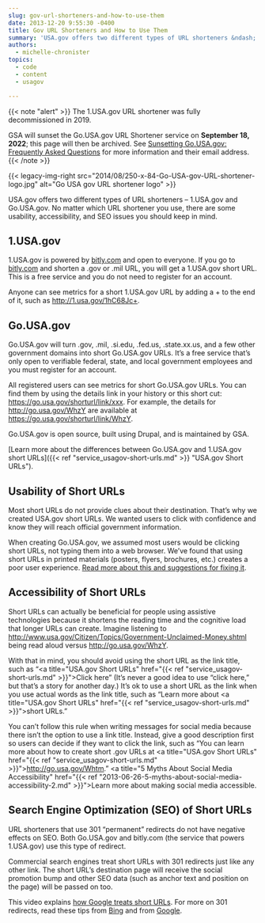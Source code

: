```yaml
---
slug: gov-url-shorteners-and-how-to-use-them
date: 2013-12-20 9:55:30 -0400
title: Gov URL Shorteners and How to Use Them
summary: 'USA.gov offers two different types of URL shorteners &ndash; 1.USA.gov and Go.USA.gov. No matter which URL shortener you use, there are some usability, accessibility, and SEO issues you should keep in mind.'
authors:
  - michelle-chronister
topics:
  - code
  - content
  - usagov

---
```


{{< note "alert" >}}
The 1.USA.gov URL shortener was fully decommissioned in 2019.

GSA will sunset the Go.USA.gov URL Shortener service on **September 18, 2022**; this page will then be archived. See [Sunsetting Go.USA.gov: Frequently Asked Questions](https://blog.usa.gov/sunsetting-go.usa.gov-frequently-asked-questions) for more information and their email address.
{{< /note >}}

{{< legacy-img-right src="2014/08/250-x-84-Go-USA-gov-URL-shortener-logo.jpg" alt="Go USA gov URL shortener logo" >}}

USA.gov offers two different types of URL shorteners – 1.USA.gov and Go.USA.gov. No matter which URL shortener you use, there are some usability, accessibility, and SEO issues you should keep in mind.

## 1.USA.gov

1.USA.gov is powered by <a href="http://bitly.com/">bitly.com</a> and open to everyone. If you go to <a href="http://bitly.com/">bitly.com</a> and shorten a .gov or .mil URL, you will get a 1.USA.gov short URL. This is a free service and you do not need to register for an account.

Anyone can see metrics for a short 1.USA.gov URL by adding a + to the end of it, such as <a href="http://1.usa.gov/1hC68Jc+">http://1.usa.gov/1hC68Jc+</a>.

## Go.USA.gov

Go.USA.gov will turn .gov, .mil, .si.edu, .fed.us, .state.xx.us, and a few other government domains into short Go.USA.gov URLs. It’s a free service that’s only open to verifiable federal, state, and local government employees and you must register for an account.

All registered users can see metrics for short Go.USA.gov URLs. You can find them by using the details link in your history or this short cut: https://go.usa.gov/shorturl/link/xxx. For example, the details for <a href="http://go.usa.gov/WhzY">http://go.usa.gov/WhzY</a> are available at <a href="https://go.usa.gov/shorturl/link/WhzY">https://go.usa.gov/shorturl/link/WhzY</a>.

Go.USA.gov is open source, built using Drupal, and is maintained by GSA.

[Learn more about the differences between Go.USA.gov and 1.USA.gov short URLs]({{< ref "service_usagov-short-urls.md" >}} "USA.gov Short URLs").

## Usability of Short URLs

Most short URLs do not provide clues about their destination. That’s why we created USA.gov short URLs. We wanted users to click with confidence and know they will reach official government information.

When creating Go.USA.gov, we assumed most users would be clicking short URLs, not typing them into a web browser. We’ve found that using short URLs in printed materials (posters, flyers, brochures, etc.) creates a poor user experience. <a href="http://go.usa.gov/node/14">Read more about this and suggestions for fixing it</a>.

## Accessibility of Short URLs

Short URLs can actually be beneficial for people using assistive technologies because it shortens the reading time and the cognitive load that longer URLs can create. Imagine listening to <a href="http://www.usa.gov/Citizen/Topics/Government-Unclaimed-Money.shtml">http://www.usa.gov/Citizen/Topics/Government-Unclaimed-Money.shtml</a> being read aloud versus <a href="http://go.usa.gov/WhzY">http://go.usa.gov/WhzY</a>.

With that in mind, you should avoid using the short URL as the link title, such as “<a title="USA.gov Short URLs" href="{{< ref "service_usagov-short-urls.md" >}}">Click here</a>” (It’s never a good idea to use “click here,” but that’s a story for another day.) It’s ok to use a short URL as the link when you use actual words as the link title, such as “Learn more about <a title="USA.gov Short URLs" href="{{< ref "service_usagov-short-urls.md" >}}">short URLs</a>.”

You can’t follow this rule when writing messages for social media because there isn’t the option to use a link title. Instead, give a good description first so users can decide if they want to click the link, such as “You can learn more about how to create short .gov URLs at <a title="USA.gov Short URLs" href="{{< ref "service_usagov-short-urls.md" >}}">http://go.usa.gov/Whtm</a>.” <a title="5 Myths About Social Media Accessibility" href="{{< ref "2013-06-26-5-myths-about-social-media-accessibility-2.md" >}}">Learn more about making social media accessible</a>.

## Search Engine Optimization (SEO) of Short URLs

URL shorteners that use 301 “permanent” redirects do not have negative effects on SEO. Both Go.USA.gov and bitly.com (the service that powers 1.USA.gov) use this type of redirect.

Commercial search engines treat short URLs with 301 redirects just like any other link. The short URL’s destination page will receive the social promotion bump and other SEO data (such as anchor text and position on the page) will be passed on too.

This video explains <a href="http://www.youtube.com/watch?v=QMkltd6dZzU">how Google treats short URLs</a>. For more on 301 redirects, read these tips from <a href="https://blogs.bing.com/webmaster/2011/10/06/managing-redirects-301s-302s-and-canonicals/">Bing</a> and from <a href="https://support.google.com/webmasters/answer/93633">Google</a>.